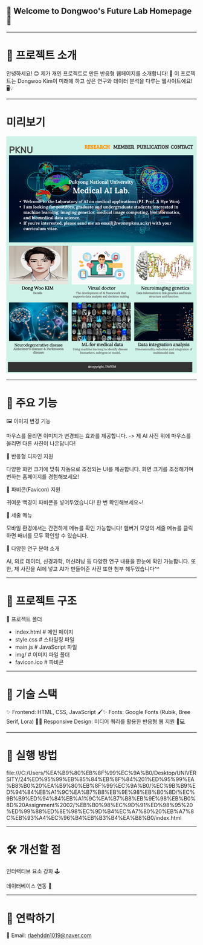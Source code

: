 ## 🌟 Welcome to Dongwoo's Future Lab Homepage 🌟

---

# 🎨 프로젝트 소개

안녕하세요! 😊 제가 개인 프로젝트로 만든 반응형 웹페이지를 소개합니다! 🎉
이 프로젝트는 Dongwoo Kim이 미래에 하고 싶은 연구와 데이터 분석을 다루는 웹사이트예요! 🖥️💡

---

# 미리보기
![홈페이지 미리보기](Homepage.png)

---

# 🚀 주요 기능

🖼️ 이미지 변경 기능

마우스를 올리면 이미지가 변경되는 효과를 제공합니다.
-> 제 AI 사진 위에 마우스를 올리면 다른 사진이 나온답니다!

📱 반응형 디자인 지원

다양한 화면 크기에 맞춰 자동으로 조정되는 UI를 제공합니다.
화면 크기를 조정해가며 변하는 홈페이지를 경험해보세요!

🔹 파비콘(Favicon) 지원

귀여운 백경이 파비콘을 넣어두었습니다!
한 번 확인해보세요~!

🍔 세줄 메뉴

모바일 환경에서는 간편하게 메뉴를 확인 가능합니다!
햄버거 모양의 세줄 메뉴를 클릭하면 배너를 모두 확인할 수 있습니다.

🧠 다양한 연구 분야 소개

AI, 의료 데이터, 신경과학, 머신러닝 등 다양한 연구 내용을 한눈에 확인 가능합니다.
또한, 제 사진을 AI에 넣고 AI가 만들어준 사진 또한 첨부 해두었습니다^^

---

# 📂 프로젝트 구조

📁 프로젝트 폴더
 - index.html        # 메인 페이지
 - style.css         # 스타일링 파일
 - main.js           # JavaScript 파일
 - img/              # 이미지 파일 폴더
 - favicon.ico       # 파비콘

---

# 🎨 기술 스택

✨ Frontend: HTML, CSS, JavaScript 🖌️✨ 
Fonts: Google Fonts (Rubik, Bree Serif, Lora) 
🎨✨ Responsive Design: 미디어 쿼리를 활용한 반응형 웹 지원 📱💻

---

# 🚀 실행 방법

file:///C:/Users/%EA%B9%80%EB%8F%99%EC%9A%B0/Desktop/UNIVERSITY/24%ED%95%99%EB%85%84%EB%8F%84%201%ED%95%99%EA%B8%B0%20%EA%B9%80%EB%8F%99%EC%9A%B0/%EC%9B%B9%ED%94%84%EB%A1%9C%EA%B7%B8%EB%9E%98%EB%B0%8D/%EC%9B%B9%ED%94%84%EB%A1%9C%EA%B7%B8%EB%9E%98%EB%B0%8D%20Assignment%2002/%EB%B0%98%EC%9D%91%ED%98%95%20%ED%99%88%ED%8E%98%EC%9D%B4%EC%A7%80%20%EB%A7%8C%EB%93%A4%EC%96%B4%EB%B3%B4%EA%B8%B0/index.html

---

# 🛠️ 개선할 점

인터랙티브 요소 강화 🕹️

데이터베이스 연동 💾

---

# 💌 연락하기

📧 Email: rlaehddn1019@naver.com

